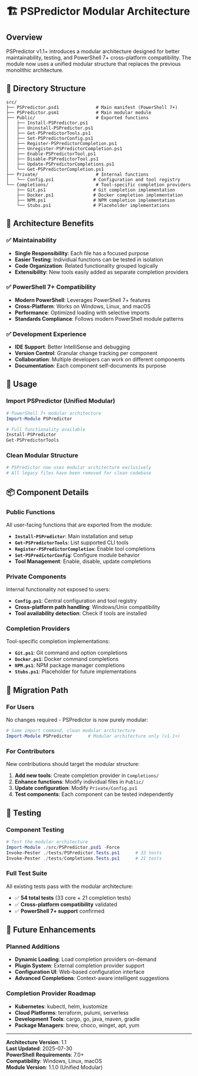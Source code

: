 # 🏗️ PSPredictor Modular Architecture

## Overview

PSPredictor v1.1+ introduces a modular architecture designed for better maintainability, testing, and PowerShell 7+ cross-platform compatibility. The module now uses a unified modular structure that replaces the previous monolithic architecture.

## 📁 Directory Structure

```
src/
├── PSPredictor.psd1              # Main manifest (PowerShell 7+)
├── PSPredictor.psm1              # Main modular module
├── Public/                       # Exported functions
│   ├── Install-PSPredictor.ps1
│   ├── Uninstall-PSPredictor.ps1
│   ├── Get-PSPredictorTools.ps1
│   ├── Set-PSPredictorConfig.ps1
│   ├── Register-PSPredictorCompletion.ps1
│   ├── Unregister-PSPredictorCompletion.ps1
│   ├── Enable-PSPredictorTool.ps1
│   ├── Disable-PSPredictorTool.ps1
│   ├── Update-PSPredictorCompletions.ps1
│   └── Get-PSPredictorCompletion.ps1
├── Private/                      # Internal functions
│   └── Config.ps1               # Configuration and tool registry
└── Completions/                  # Tool-specific completion providers
    ├── Git.ps1                  # Git completion implementation
    ├── Docker.ps1               # Docker completion implementation
    ├── NPM.ps1                  # NPM completion implementation
    └── Stubs.ps1                # Placeholder implementations
```

## 🔧 Architecture Benefits

### ✅ **Maintainability**
- **Single Responsibility**: Each file has a focused purpose
- **Easier Testing**: Individual functions can be tested in isolation
- **Code Organization**: Related functionality grouped logically
- **Extensibility**: New tools easily added as separate completion providers

### ✅ **PowerShell 7+ Compatibility**
- **Modern PowerShell**: Leverages PowerShell 7+ features
- **Cross-Platform**: Works on Windows, Linux, and macOS
- **Performance**: Optimized loading with selective imports
- **Standards Compliance**: Follows modern PowerShell module patterns

### ✅ **Development Experience**
- **IDE Support**: Better IntelliSense and debugging
- **Version Control**: Granular change tracking per component
- **Collaboration**: Multiple developers can work on different components
- **Documentation**: Each component self-documents its purpose

## 🚀 Usage

### **Import PSPredictor (Unified Modular)**
```powershell
# PowerShell 7+ modular architecture
Import-Module PSPredictor

# Full functionality available
Install-PSPredictor
Get-PSPredictorTools
```

### **Clean Modular Structure**  
```powershell
# PSPredictor now uses modular architecture exclusively
# All legacy files have been removed for clean codebase
```

## 📦 Component Details

### **Public Functions**
All user-facing functions that are exported from the module:

- **`Install-PSPredictor`**: Main installation and setup
- **`Get-PSPredictorTools`**: List supported CLI tools
- **`Register-PSPredictorCompletion`**: Enable tool completions
- **`Set-PSPredictorConfig`**: Configure module behavior
- **Tool Management**: Enable, disable, update completions

### **Private Components**
Internal functionality not exposed to users:

- **`Config.ps1`**: Central configuration and tool registry
- **Cross-platform path handling**: Windows/Unix compatibility
- **Tool availability detection**: Check if tools are installed

### **Completion Providers**
Tool-specific completion implementations:

- **`Git.ps1`**: Git command and option completions
- **`Docker.ps1`**: Docker command completions  
- **`NPM.ps1`**: NPM package manager completions
- **`Stubs.ps1`**: Placeholder for future implementations

## 🔄 Migration Path

### **For Users**
No changes required - PSPredictor is now purely modular:

```powershell
# Same import command, clean modular architecture
Import-Module PSPredictor      # Modular architecture only (v1.1+)
```

### **For Contributors**  
New contributions should target the modular structure:

1. **Add new tools**: Create completion provider in `Completions/`
2. **Enhance functions**: Modify individual files in `Public/`
3. **Update configuration**: Modify `Private/Config.ps1`
4. **Test components**: Each component can be tested independently

## 🧪 Testing

### **Component Testing**
```powershell
# Test the modular architecture
Import-Module ./src/PSPredictor.psd1 -Force
Invoke-Pester ./tests/PSPredictor.Tests.ps1      # 33 tests
Invoke-Pester ./tests/Completions.Tests.ps1      # 21 tests
```

### **Full Test Suite**
All existing tests pass with the modular architecture:
- ✅ **54 total tests** (33 core + 21 completion tests)
- ✅ **Cross-platform compatibility** validated
- ✅ **PowerShell 7+ support** confirmed

## 🔮 Future Enhancements

### **Planned Additions**
- **Dynamic Loading**: Load completion providers on-demand
- **Plugin System**: External completion provider support
- **Configuration UI**: Web-based configuration interface
- **Advanced Completions**: Context-aware intelligent suggestions

### **Completion Provider Roadmap**
- **Kubernetes**: kubectl, helm, kustomize
- **Cloud Platforms**: terraform, pulumi, serverless
- **Development Tools**: cargo, go, java, maven, gradle
- **Package Managers**: brew, choco, winget, apt, yum

---

**Architecture Version**: 1.1  
**Last Updated**: 2025-07-30  
**PowerShell Requirements**: 7.0+  
**Compatibility**: Windows, Linux, macOS  
**Module Version**: 1.1.0 (Unified Modular)